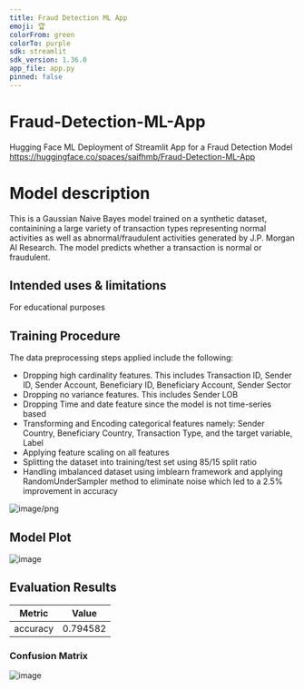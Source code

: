 ```yaml
---
title: Fraud Detection ML App
emoji: 🏆
colorFrom: green
colorTo: purple
sdk: streamlit
sdk_version: 1.36.0
app_file: app.py
pinned: false
---
```


# Fraud-Detection-ML-App
Hugging Face ML Deployment of Streamlit App for a Fraud Detection Model https://huggingface.co/spaces/saifhmb/Fraud-Detection-ML-App
# Model description
This is a Gaussian Naive Bayes model trained on a synthetic dataset, containining a large variety of transaction types representing normal activities as well as 
abnormal/fraudulent activities generated by J.P. Morgan AI Research. The model predicts whether a transaction is normal or fraudulent.

## Intended uses & limitations
For educational purposes

## Training Procedure
The data preprocessing steps applied include the following:
- Dropping high cardinality features. This includes Transaction ID, Sender ID, Sender Account, Beneficiary ID, Beneficiary Account, Sender Sector 
- Dropping no variance features. This includes Sender LOB
- Dropping Time and date feature since the model is not time-series based
- Transforming and Encoding categorical features namely: Sender Country, Beneficiary Country, Transaction Type, and the target variable, Label
- Applying feature scaling on all features
- Splitting the dataset into training/test set using 85/15 split ratio
- Handling imbalanced dataset using imblearn framework and applying RandomUnderSampler method to eliminate noise which led to a 2.5% improvement in accuracy


![image/png](https://cdn-uploads.huggingface.co/production/uploads/6662300a0ad8c45a1ce59190/BEi0CfOfJ2ytxD5VoN4IM.png)

## Model Plot
![image](https://github.com/saifhmb/Fraud-Detection-ML-App/assets/111028776/f9c30bf5-3036-4397-a0e7-693205b39154)


## Evaluation Results

| Metric   |    Value |
|----------|----------|
| accuracy | 0.794582 |

### Confusion Matrix
![image](https://github.com/saifhmb/Fraud-Detection-ML-App/assets/111028776/e03a40b9-0196-4df4-a251-fb1c701c1a56)





